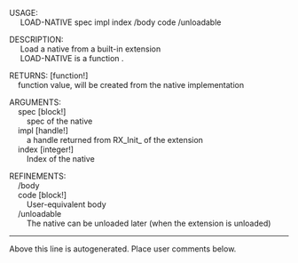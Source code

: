 USAGE:  
&nbsp;&nbsp;&nbsp;&nbsp;&nbsp;LOAD-NATIVE&nbsp;spec&nbsp;impl&nbsp;index&nbsp;/body&nbsp;code&nbsp;/unloadable  
  
DESCRIPTION:  
&nbsp;&nbsp;&nbsp;&nbsp;&nbsp;Load&nbsp;a&nbsp;native&nbsp;from&nbsp;a&nbsp;built-in&nbsp;extension  
&nbsp;&nbsp;&nbsp;&nbsp;&nbsp;LOAD-NATIVE&nbsp;is&nbsp;a&nbsp;function&nbsp;.  
  
RETURNS:&nbsp;[function!]  
&nbsp;&nbsp;&nbsp;&nbsp;function&nbsp;value,&nbsp;will&nbsp;be&nbsp;created&nbsp;from&nbsp;the&nbsp;native&nbsp;implementation  
  
ARGUMENTS:  
&nbsp;&nbsp;&nbsp;&nbsp;spec&nbsp;[block!]  
&nbsp;&nbsp;&nbsp;&nbsp;&nbsp;&nbsp;&nbsp;&nbsp;spec&nbsp;of&nbsp;the&nbsp;native  
&nbsp;&nbsp;&nbsp;&nbsp;impl&nbsp;[handle!]  
&nbsp;&nbsp;&nbsp;&nbsp;&nbsp;&nbsp;&nbsp;&nbsp;a&nbsp;handle&nbsp;returned&nbsp;from&nbsp;RX_Init_&nbsp;of&nbsp;the&nbsp;extension  
&nbsp;&nbsp;&nbsp;&nbsp;index&nbsp;[integer!]  
&nbsp;&nbsp;&nbsp;&nbsp;&nbsp;&nbsp;&nbsp;&nbsp;Index&nbsp;of&nbsp;the&nbsp;native  
  
REFINEMENTS:  
&nbsp;&nbsp;&nbsp;&nbsp;/body  
&nbsp;&nbsp;&nbsp;&nbsp;code&nbsp;[block!]  
&nbsp;&nbsp;&nbsp;&nbsp;&nbsp;&nbsp;&nbsp;&nbsp;User-equivalent&nbsp;body  
&nbsp;&nbsp;&nbsp;&nbsp;/unloadable  
&nbsp;&nbsp;&nbsp;&nbsp;&nbsp;&nbsp;&nbsp;&nbsp;The&nbsp;native&nbsp;can&nbsp;be&nbsp;unloaded&nbsp;later&nbsp;(when&nbsp;the&nbsp;extension&nbsp;is&nbsp;unloaded)  
___
Above this line is autogenerated. Place user comments below.